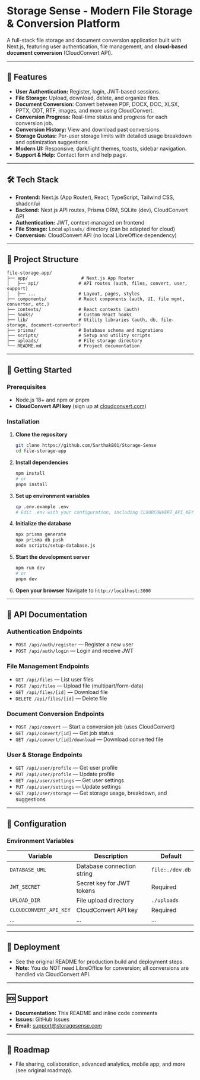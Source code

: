 # Storage Sense - Modern File Storage & Conversion Platform

A full-stack file storage and document conversion application built with Next.js, featuring user authentication, file management, and **cloud-based document conversion** (CloudConvert API).

---

## 🚀 Features

- **User Authentication:** Register, login, JWT-based sessions.
- **File Storage:** Upload, download, delete, and organize files.
- **Document Conversion:** Convert between PDF, DOCX, DOC, XLSX, PPTX, ODT, RTF, images, and more using CloudConvert.
- **Conversion Progress:** Real-time status and progress for each conversion job.
- **Conversion History:** View and download past conversions.
- **Storage Quotas:** Per-user storage limits with detailed usage breakdown and optimization suggestions.
- **Modern UI:** Responsive, dark/light themes, toasts, sidebar navigation.
- **Support & Help:** Contact form and help page.

---

## 🛠️ Tech Stack

- **Frontend:** Next.js (App Router), React, TypeScript, Tailwind CSS, shadcn/ui
- **Backend:** Next.js API routes, Prisma ORM, SQLite (dev), CloudConvert API
- **Authentication:** JWT, context-managed on frontend
- **File Storage:** Local `uploads/` directory (can be adapted for cloud)
- **Conversion:** CloudConvert API (no local LibreOffice dependency)

---

## 📁 Project Structure

```
file-storage-app/
├── app/                    # Next.js App Router
│   ├── api/               # API routes (auth, files, convert, user, support)
│   ├── ...                # Layout, pages, styles
├── components/            # React components (auth, UI, file mgmt, converter, etc.)
├── contexts/              # React contexts (auth)
├── hooks/                 # Custom React hooks
├── lib/                   # Utility libraries (auth, db, file-storage, document-converter)
├── prisma/                # Database schema and migrations
├── scripts/               # Setup and utility scripts
├── uploads/               # File storage directory
└── README.md              # Project documentation
```

---

## 🚀 Getting Started

### Prerequisites
- Node.js 18+ and npm or pnpm
- **CloudConvert API key** (sign up at [cloudconvert.com](https://cloudconvert.com/))

### Installation

1. **Clone the repository**
   ```bash
   git clone https://github.com/SarthakB01/Storage-Sense
   cd file-storage-app
   ```

2. **Install dependencies**
   ```bash
   npm install
   # or
   pnpm install
   ```

3. **Set up environment variables**
   ```bash
   cp .env.example .env
   # Edit .env with your configuration, including CLOUDCONVERT_API_KEY
   ```

4. **Initialize the database**
   ```bash
   npx prisma generate
   npx prisma db push
   node scripts/setup-database.js
   ```

5. **Start the development server**
   ```bash
   npm run dev
   # or
   pnpm dev
   ```

6. **Open your browser**
   Navigate to `http://localhost:3000`

---

## 📖 API Documentation

### Authentication Endpoints

- `POST /api/auth/register` — Register a new user
- `POST /api/auth/login` — Login and receive JWT

### File Management Endpoints

- `GET /api/files` — List user files
- `POST /api/files` — Upload file (multipart/form-data)
- `GET /api/files/[id]` — Download file
- `DELETE /api/files/[id]` — Delete file

### Document Conversion Endpoints

- `POST /api/convert` — Start a conversion job (uses CloudConvert)
- `GET /api/convert/[id]` — Get job status
- `GET /api/convert/[id]/download` — Download converted file

### User & Storage Endpoints

- `GET /api/user/profile` — Get user profile
- `PUT /api/user/profile` — Update profile
- `GET /api/user/settings` — Get user settings
- `PUT /api/user/settings` — Update settings
- `GET /api/user/storage` — Get storage usage, breakdown, and suggestions

---

## 🔧 Configuration

### Environment Variables

| Variable                | Description                        | Default         |
|-------------------------|------------------------------------|-----------------|
| `DATABASE_URL`          | Database connection string         | `file:./dev.db` |
| `JWT_SECRET`            | Secret key for JWT tokens          | Required        |
| `UPLOAD_DIR`            | File upload directory              | `./uploads`     |
| `CLOUDCONVERT_API_KEY`  | CloudConvert API key               | Required        |
| ...                     | ...                                | ...             |

---

## 🚀 Deployment

- See the original README for production build and deployment steps.
- **Note:** You do NOT need LibreOffice for conversion; all conversions are handled via CloudConvert API.

---

## 🆘 Support

- **Documentation:** This README and inline code comments
- **Issues:** GitHub Issues
- **Email:** support@storagesense.com

---

## 🎯 Roadmap

- File sharing, collaboration, advanced analytics, mobile app, and more (see original roadmap).
